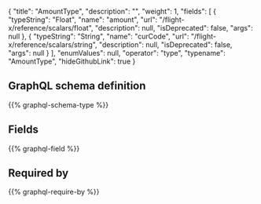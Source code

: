 {
  "title": "AmountType",
  "description": "",
  "weight": 1,
  "fields": [
    {
      "typeString": "Float",
      "name": "amount",
      "url": "/flight-x/reference/scalars/float",
      "description": null,
      "isDeprecated": false,
      "args": null
    },
    {
      "typeString": "String",
      "name": "curCode",
      "url": "/flight-x/reference/scalars/string",
      "description": null,
      "isDeprecated": false,
      "args": null
    }
  ],
  "enumValues": null,
  "operator": "type",
  "typename": "AmountType",
  "hideGithubLink": true
}
## GraphQL schema definition

{{% graphql-schema-type %}}

## Fields

{{% graphql-field %}}

## Required by

{{% graphql-require-by %}}
